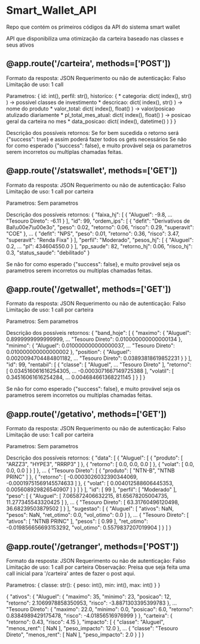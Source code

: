 # Smart_Wallet_API
Repo que contém os primeiros códigos da API do sistema smart wallet

API que disponibiliza uma otimização da carteira baseado nas classes e seus ativos

## @app.route('/carteira', methods=['POST'])
Formato da resposta: JSON
Requerimento ou não de autenticação: Falso
Limitação de uso: 1 call

Parametros:
{
    id: int(),
    perfil: str(),
    historico: {
        * categoria: dict( index(), str() ) -> possivel classes de investimento
        * descricao: dict( index(), str() ) -> nome do produto
        * valor_total: dict( index(), float() ) -> valor/posicao atulizado diariamente
        * pl_total_mes_atual: dict( index(), float() ) -> posicao geral da carteira no mes
        * data_posicao: dict( index(), datetime() )
    }
}

Descrição dos possíveis retornos:
Se for bem sucedida o retorno será {"success": true} e assim poderá fazer todos os gets necessários
Se não for como esperado {"success": false}, e muito provável seja os parametros serem incorretos ou multiplas chamadas feitas.

## @app.route('/statswallet', methods=['GET'])
Formato da resposta: JSON
Requerimento ou não de autenticação: Falso
Limitação de uso: 1 call por carteira

Parametros:
Sem parametros

Descrição dos possíveis retornos:
{
  "faixa_hj": [
    {
      "Aluguel": -9.8,
      ...
      "Tesouro Direto": -6.11
    }
  ],
  "id": 99,
  "ordem_ips": [
    {
      "defit": "Derivativos de Bal\u00e7\u00e3o",
      "peso": 0.02,
      "retorno": 0.06,
      "risco": 0.29,
      "superavit": "COE"
    },
    ...
    {
      "defit": "NPS",
      "peso": 0.01,
      "retorno": 0.36,
      "risco": 3.47,
      "superavit": "Renda Fixa"
    }
  ],
  "perfil": "Moderado",
  "pesos_hj": [
    {
      "Aluguel": 0.2,
      ...
      "pl": 434604550.0
    }
  ],
  "pp_saude": 82,
  "retorno_hj": 0.06,
  "risco_hj": 0.3,
  "status_saude": "debilitado"
}

Se não for como esperado {"success": false}, e muito provável seja os parametros serem incorretos ou multiplas chamadas feitas.

## @app.route('/getwallet', methods=['GET'])
Formato da resposta: JSON
Requerimento ou não de autenticação: Falso
Limitação de uso: 1 call por carteira

Parametros:
Sem parametros

Descrição dos possíveis retornos:
{
  "band_hoje": [
    {
      "maximo": {
        "Aluguel": 0.8999999999999999,
        ...
        "Tesouro Direto": 0.010000000000000134
      },
      "minimo": {
        "Aluguel": 0.010000000000000037,
        ...
        "Tesouro Direto": 0.010000000000000002
      },
      "position": {
        "Aluguel": 0.0020094704484801182,
        ...
        "Tesouro Direto": 0.03893818619852231
      }
    }
  ],
  "id": 99,
  "rentabil": [
    {
      "classe": [
        "Aluguel",
        ...
        "Tesouro Direto"
      ],
      "retorno": [
        0.034516061616254305,
        ...
        -0.0003071667149725388
      ],
      "volatil": [
        0.34516061616254284,
        ...
        0.004684661368221145
      ]
    }
  ]
}

Se não for como esperado {"success": false}, e muito provável seja os parametros serem incorretos ou multiplas chamadas feitas.

## @app.route('/getativo', methods=['GET'])
Formato da resposta: JSON
Requerimento ou não de autenticação: Falso
Limitação de uso: 1 call por carteira

Parametros:
Sem parametros

Descrição dos possíveis retornos:
{
  "data": [
    {
      "Aluguel": [
        {
          "produto": [
            "ARZZ3",
            "HYPE3",
            "RRRP3"
          ]
        },
        {
          "retorno": [
            0.0,
            0.0,
            0.0
          ]
        },
        {
          "volat": [
            0.0,
            0.0,
            0.0
          ]
        }
      ]
    },
    ...
    {
      "Tesouro Direto": [
        {
          "produto": [
            "NTN-B",
            "NTNB PRINC"
          ]
        },
        {
          "retorno": [
            -0.0003026032390344069,
            -0.00019751569145574633
          ]
        },
        {
          "volat": [
            0.004012588606445353,
            0.005608929826540907
          ]
        }
      ]
    }
  ],
  "id": [
    99
  ],
  "perfil": [
    "Moderado"
  ],
  "peso": [
    {
      "Aluguel": [
        7.065872406632215,
        81.65678205004735,
        11.277345543320425
      ]
    },
    ...
    {
      "Tesouro Direto": [
        63.31760496120498,
        36.68239503879502
      ]
    }
  ],
  "sugestao": [
    {
      "Aluguel": [
        "ativos": NaN,
        "pesos": NaN,
        "ret_otimo": 0.0,
        "vol_otimo": 0.0
      ]
    },
    ...
    {
      "Tesouro Direto": [
        "ativos": [
        "NTNB PRINC"
        ],
        "pesos": [
            0.99
        ],
        "ret_otimo": -0.019856656693153292,
        "vol_otimo": 0.5579837207019904
      ]
    }
  ]
}

## @app.route('/getranger', methods=['POST'])
Formato da resposta: JSON
Requerimento ou não de autenticação: Falso
Limitação de uso: 1 call por carteira
Observação: Preisa que seja feita uma call inicial para '/carteira' antes de fazer o post aqui.

Parametros:
{
    classe: str(): {
        peso: int(),
        min: int(),
        max: int()
    }
}

{
  "ativos": {
    "Aluguel": {
      "maximo": 35,
      "minimo": 23,
      "posicao": 12,
      "retorno": 2.1069978858350953,
      "risco": -3.8871303395399783
    },
    ...
    "Tesouro Direto": {
      "maximo": 22.0,
      "minimo": 0.0,
      "posicao": 6.0,
      "retorno": 0.8384989429175478,
      "risco": -4.01856516976999
    }
  },
  "carteira": {
    "retorno": 0.43,
    "risco": 4.15
  },
  "impacto": [
    {
      "classe": "Aluguel",
      "menos_rent": [
        NaN
      ],
      "peso_impacto": 12.0
    },
    ...
    {
      "classe": "Tesouro Direto",
      "menos_rent": [
        NaN
      ],
      "peso_impacto": 2.0
    }
  ]
}

